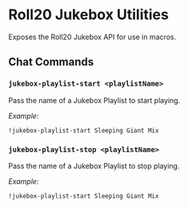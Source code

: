 # Roll20 Jukebox Utilities

Exposes the Roll20 Jukebox API for use in macros.

## Chat Commands

### `jukebox-playlist-start <playlistName>`

Pass the name of a Jukebox Playlist to start playing.

_Example_:

`!jukebox-playlist-start Sleeping Giant Mix
`
### `jukebox-playlist-stop <playlistName>`

Pass the name of a Jukebox Playlist to stop playing.

_Example_:
 
`!jukebox-playlist-start Sleeping Giant Mix`
